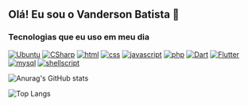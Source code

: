 ## Olá! Eu sou o Vanderson Batista  👋

### Tecnologias que eu uso em meu dia
[![Ubuntu](https://img.shields.io/badge/Ubuntu-E95420?style=for-the-badge&logo=ubuntu&logoColor=white)]() [![CSharp](https://img.shields.io/badge/C%23-239120?style=for-the-badge&logo=c-sharp&logoColor=white)]() [![html](https://img.shields.io/badge/HTML-239120?style=for-the-badge&logo=html5&logoColor=white)]() [![css](https://img.shields.io/badge/CSS-239120?&style=for-the-badge&logo=css3&logoColor=white)]() [![javascript](https://img.shields.io/badge/JavaScript-F7DF1E?style=for-the-badge&logo=javascript&logoColor=black)]() [![php](https://img.shields.io/badge/PHP-777BB4?style=for-the-badge&logo=php&logoColor=white)]() [![Dart](https://img.shields.io/badge/Dart-0175C2?style=for-the-badge&logo=dart&logoColor=white)]() [![Flutter](https://img.shields.io/badge/Flutter-02569B?style=for-the-badge&logo=flutter&logoColor=white)]() [![mysql](https://img.shields.io/badge/MySQL-00000F?style=for-the-badge&logo=mysql&logoColor=white)]() [![shellscript](https://img.shields.io/badge/Shell_Script-121011?style=for-the-badge&logo=gnu-bash&logoColor=white)]()


![Anurag's GitHub stats](https://github-readme-stats.vercel.app/api?username=vandersonbfs&show_icons=true&theme=dracula)

![Top Langs](https://github-readme-stats.vercel.app/api/top-langs/?username=vandersonbfs&hide_progress=true)



